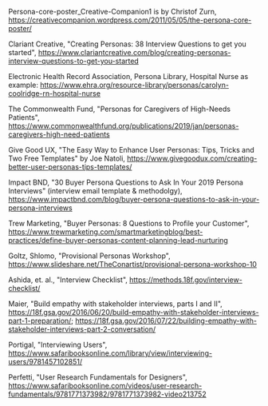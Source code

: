 Persona-core-poster_Creative-Companion1 is by Christof Zurn, https://creativecompanion.wordpress.com/2011/05/05/the-persona-core-poster/

Clariant Creative, "Creating Personas: 38 Interview Questions to get you started", https://www.clariantcreative.com/blog/creating-personas-interview-questions-to-get-you-started

Electronic Health Record Association, Persona Library, Hospital Nurse as example: https://www.ehra.org/resource-library/personas/carolyn-coolridge-rn-hospital-nurse

The Commonwealth Fund, "Personas for Caregivers of High-Needs Patients", https://www.commonwealthfund.org/publications/2019/jan/personas-caregivers-high-need-patients

Give Good UX, "The Easy Way to Enhance User Personas: Tips, Tricks and Two Free Templates" by Joe Natoli, https://www.givegoodux.com/creating-better-user-personas-tips-templates/

Impact BND, "30 Buyer Persona Questions to Ask In Your 2019 Persona Interviews" (interview email template & methodolgy), https://www.impactbnd.com/blog/buyer-persona-questions-to-ask-in-your-persona-interviews

Trew Marketing, "Buyer Personas: 8 Questions to Profile your Customer", https://www.trewmarketing.com/smartmarketingblog/best-practices/define-buyer-personas-content-planning-lead-nurturing

Goltz, Shlomo, "Provisional Personas Workshop", https://www.slideshare.net/TheConartist/provisional-persona-workshop-10

Ashida, et. al., "Interview Checklist", https://methods.18f.gov/interview-checklist/

Maier, "Build empathy with stakeholder interviews, parts I and II", https://18f.gsa.gov/2016/06/20/build-empathy-with-stakeholder-interviews-part-1-preparation/; https://18f.gsa.gov/2016/07/22/building-empathy-with-stakeholder-interviews-part-2-conversation/

Portigal, "Interviewing Users", https://www.safaribooksonline.com/library/view/interviewing-users/9781457102851/

Perfetti, "User Research Fundamentals for Designers", https://www.safaribooksonline.com/videos/user-research-fundamentals/9781771373982/9781771373982-video213752
